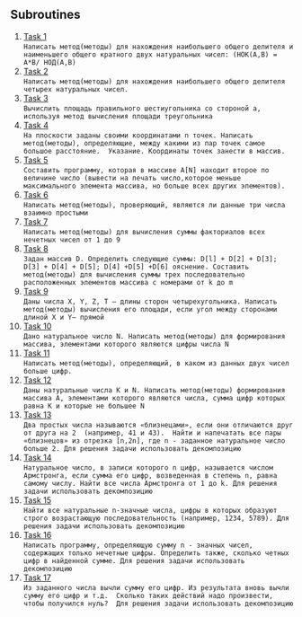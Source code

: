 ## Subroutines
1. [Task 1](https://github.com/Bublik202/Introduction-to-Java/blob/main/Algorithmization/Subroutines/Ex1.java) </br> ```Написать метод(методы) для нахождения наибольшего общего делителя
	и наименьшего общего кратного двух натуральных чисел:
	(НОК(А,B) = A*B/ НОД(A,B)```
2. [Task 2](https://github.com/Bublik202/Introduction-to-Java/blob/main/Algorithmization/Subroutines/Ex2.java) </br> ```Написать метод(методы) для нахождения наибольшего общего делителя четырех натуральных чисел.```
3. [Task 3](https://github.com/Bublik202/Introduction-to-Java/blob/main/Algorithmization/Subroutines/Ex3.java) </br> ```Вычислить площадь правильного шестиугольника со стороной а,
	используя метод вычисления площади треугольника```
4. [Task 4](https://github.com/Bublik202/Introduction-to-Java/blob/main/Algorithmization/Subroutines/Ex4.java) </br> ```На плоскости заданы своими координатами n точек.
	Написать метод(методы), определяющие, между какими из пар точек самое большое расстояние. 
	Указание. Координаты точек занести в массив.```
5. [Task 5](https://github.com/Bublik202/Introduction-to-Java/blob/main/Algorithmization/Subroutines/Ex5.java) </br> ```Составить программу, которая в массиве A[N] находит второе по величине число
	(вывести на печать число,которое меньше максимального элемента массива,
	но больше всех других элементов).```
6. [Task 6](https://github.com/Bublik202/Introduction-to-Java/blob/main/Algorithmization/Subroutines/Ex6.java) </br> ```Написать метод(методы), проверяющий, являются ли данные три числа взаимно простыми```
7. [Task 7](https://github.com/Bublik202/Introduction-to-Java/blob/main/Algorithmization/Subroutines/Ex7.java) </br> ```Написать метод(методы) для вычисления суммы факториалов всех нечетных чисел от 1 до 9```
8. [Task 8](https://github.com/Bublik202/Introduction-to-Java/blob/main/Algorithmization/Subroutines/Ex8.java) </br> ```Задан массив D. Определить следующие суммы: D[l] + D[2] + D[3]; D[3] + D[4] + D[5]; D[4] +D[5] +D[6]
	ояснение. Составить метод(методы) для вычисления суммы трех последовательно расположенных элементов
	массива с номерами от k до m```
9. [Task 9](https://github.com/Bublik202/Introduction-to-Java/blob/main/Algorithmization/Subroutines/Ex9.java) </br> ```Даны числа X, Y, Z, Т — длины сторон четырехугольника.
	Написать метод(методы) вычисления его площади, если угол между сторонами длиной X и Y— прямой```
10. [Task 10](https://github.com/Bublik202/Introduction-to-Java/blob/main/Algorithmization/Subroutines/Ex10.java) </br> ```Дано натуральное число N. Написать метод(методы) для формирования массива, элементами которого
	являются цифры числа N```
11. [Task 11](https://github.com/Bublik202/Introduction-to-Java/blob/main/Algorithmization/Subroutines/Ex11.java) </br> ```Написать метод(методы), определяющий, в каком из данных двух чисел больше цифр.```
12. [Task 12](https://github.com/Bublik202/Introduction-to-Java/blob/main/Algorithmization/Subroutines/Ex12.java) </br> ```Даны натуральные числа К и N. Написать метод(методы) формирования массива А, элементами которого
	являются числа, сумма цифр которых равна К и которые не большее N```
13. [Task 13](https://github.com/Bublik202/Introduction-to-Java/blob/main/Algorithmization/Subroutines/Ex13.java) </br> ```Два простых числа называются «близнецами», если они отличаются друг от друга на 2 
	(например, 41 и 43). 
	Найти и напечатать все пары «близнецов» из отрезка [n,2n],
	где n - заданное натуральное число больше 2. Для решения задачи использовать декомпозицию```
14. [Task 14](https://github.com/Bublik202/Introduction-to-Java/blob/main/Algorithmization/Subroutines/Ex14.java) </br> ```Натуральное число, в записи которого n цифр, называется числом Армстронга, если сумма его цифр,
	возведенная в степень n, равна самому числу. Найти все числа Армстронга от 1 до k.
	Для решения задачи использовать декомпозицию```
15. [Task 15](https://github.com/Bublik202/Introduction-to-Java/blob/main/Algorithmization/Subroutines/Ex15.java) </br> ```Найти все натуральные n-значные числа, цифры в которых образуют строго возрастающую
	последовательность (например, 1234, 5789). Для решения задачи использовать декомпозицию```
16. [Task 16](https://github.com/Bublik202/Introduction-to-Java/blob/main/Algorithmization/Subroutines/Ex16.java) </br> ```Написать программу, определяющую сумму n - значных чисел, содержащих только нечетные цифры.
	Определить также, сколько четных цифр в найденной сумме. Для решения задачи использовать декомпозицию```
17. [Task 17](https://github.com/Bublik202/Introduction-to-Java/blob/main/Algorithmization/Subroutines/Ex17.java) </br> ```Из заданного числа вычли сумму его цифр. Из результата вновь вычли сумму его цифр и т.д. 
	Сколько таких действий надо произвести, чтобы получился нуль? 
	Для решения задачи использовать декомпозицию```
